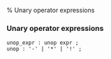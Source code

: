 % Unary operator expressions

### Unary operator expressions

```antlr
unop_expr : unop expr ;
unop : '-' | '*' | '!' ;
```

